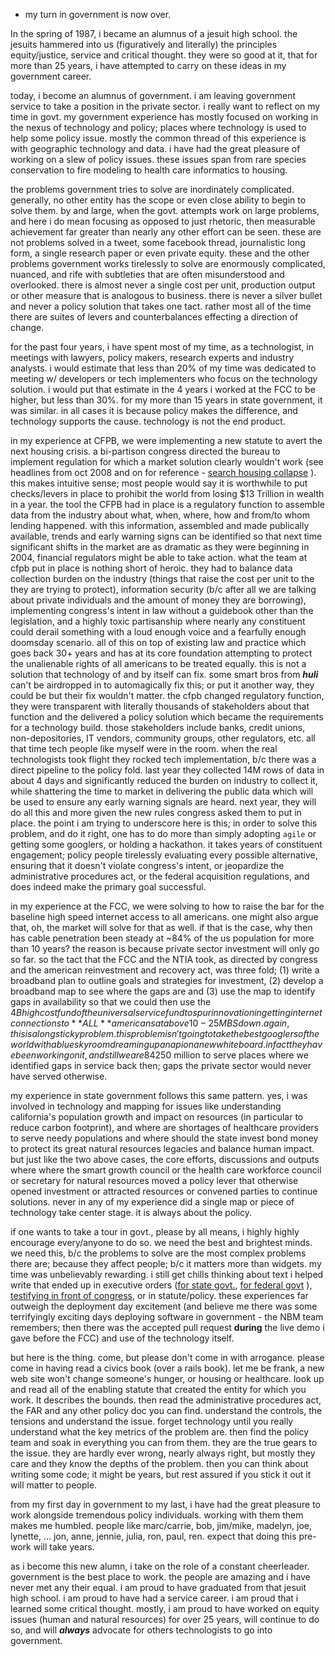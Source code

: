 - my turn in government is now over.

In the spring of 1987, i became an alumnus of a jesuit high school.  the jesuits hammered into us (figuratively and literally) the principles equity/justice, service and critical thought.  they were so good at it, that for more than 25 years, i have attempted to carry on these ideas in my government career.

today, i become an alumnus of government.  i am leaving government service to take a position in the private sector.  i really want to reflect on my time in govt.  my government experience has mostly focused on working in the nexus of technology and policy; places where technology is used to help some policy issue.  mostly the common thread of this experience is with geographic technology and data.  i have had the great pleasure of working on a slew of policy issues.  these issues span from rare species conservation to fire modeling to health care informatics to housing.  

the problems government tries to solve are inordinately complicated.  generally, no other entity has the scope or even close ability to begin to solve them.  by and large, when the govt. attempts work on large problems, and here i do mean focusing as opposed to just rhetoric, then measurable achievement far greater than nearly any other effort can be seen. these are not problems solved in a tweet, some facebook thread, journalistic long form, a single research paper or even private equity.  these and the other problems government works tirelessly to solve are enormously complicated, nuanced, and rife with subtleties that are often misunderstood and overlooked. there is almost never a single cost per unit, production output or other measure that is analogous to business.  there is never a silver bullet and never a policy solution that takes one tact.  rather most all of the time there are suites of levers and counterbalances effecting a direction of change.  

for the past four years, i have spent most of my time, as a technologist, in meetings with lawyers, policy makers, research experts and industry analysts.  i would estimate that less than 20% of my time was dedicated to meeting w/ developers or tech implementers who focus on the technology solution.  i would put that estimate in the 4 years i worked at the FCC to be higher, but less than 30%.  for my more than 15 years in state government, it was similar.  in all cases it is because policy makes the difference, and technology supports the cause. technology is not the end product.  

in my experience at CFPB, we were implementing a new statute to avert the next housing crisis. a bi-partison congress directed the bureau to implement regulation for which a market solution clearly wouldn't work (see headlines from oct 2008 and on for reference - [search housing collapse](https://www.google.com/search?client=safari&rls=en&q=2008+housing+collapse&ie=UTF-8&oe=UTF-8) ).  this makes intuitive sense; most people would say it is worthwhile to put checks/levers in place to prohibit the world from losing $13 Trillion in wealth in a year.  the tool the CFPB had in place is a regulatory function to assemble data from the industry about what, when, where, how and from/to whom lending happened.  with this information, assembled and made publically available, trends and early warning signs can be identified so that next time significant shifts in the market are as dramatic as they were beginning in 2004, financial regulators might be able to take action.  what the team at cfpb put in place is nothing short of heroic.  they had to balance data collection burden on the industry (things that raise the cost per unit to the they are trying to protect), information security (b/c after all we are talking about private individuals and the amount of money they are borrowing), implementing congress's intent in law without a guidebook other than the legislation, and a highly toxic partisanship where nearly any constituent could derail something with a loud enough voice and a fearfully enough doomsday scenario.  all of this on top of existing law and practice which goes back 30+ years and has at its core foundation attempting to protect the unalienable rights of all americans to be treated equally.  this is not a solution that technology of and by itself can fix.  some smart bros from ***huli*** can't be airdropped in to automagically fix this; or put it another way, they could be but their fix wouldn't matter.  the cfpb changed regulatory function, they were transparent with literally thousands of stakeholders about that function and the delivered a policy solution which became the requirements for a technology build.  those stakeholders include banks, credit unions, non-depositories, IT vendors, community groups, other regulators, etc. all that time tech people like myself were in the room.  when the real technologists took flight they rocked tech implementation, b/c there was a direct pipeline to the policy fold.  last year they collected 14M rows of data in about 4 days and significantly reduced the burden on industry to collect it, while shattering the time to market in delivering the public data which will be used to ensure any early warning signals are heard.  next year, they will do all this and more given the new rules congress asked them to put in place.  the point i am trying to underscore here is this; in order to solve this problem, and do it right, one has to do more than simply adopting `agile` or getting some googlers, or holding a hackathon.  it takes years of constituent engagement; policy people tirelessly evaluating every possible alternative, ensuring that it doesn't violate congress's intent, or jeopardize the administrative procedures act, or the federal acquisition regulations, and does indeed make the primary goal successful.  

in my experience at the FCC, we were solving to how to raise the bar for the baseline high speed internet access to all americans.  one might also argue that, oh, the market will solve for that as well.  if that is the case, why then has cable penetration been steady at ~84% of the us population for more than 10 years?  the reason is because private sector investment will only go so far.  so the tact that the FCC and the NTIA took, as directed by congress and the american reinvestment and recovery act, was three fold; (1) write a broadband plan to outline goals and strategies for investment, (2) develop a broadband map to see where the gaps are and (3) use the map to identify gaps in availability so that we could then use the $4B high cost fund of the universal service fund to spur innovation in getting internet connections to **ALL** americans at above 10-25MBS down.  again, this is a long sticky problem. this problem isn't going to take the best googlers of the world with a blue sky room dreaming up an api on a new white board.  in fact they have been working on it, and still we are 84% cable (and substantially less for fiber) penetration; most of that new fiber in places that already had the benchmark speed.  i had spent lots and lots of time with the team who did the plan, and lots and lots of time with the team who did the map.  in both cases, there was tireless dedication to policy problem solving.  technology (sure while important to me) was a sideshow. just like in the cfpb case, the tech team here rocked it. they rocked it because the map met a policy function.  several weeks ago, the connect america fund awarded ~$250 million to serve places where we identified gaps in service back then; gaps the private sector would never have served otherwise.

my experience in state government follows this same pattern.  yes, i was involved in technology and mapping for issues like understanding california's population growth and impact on resources (in particular to reduce carbon footprint), and where are shortages of healthcare providers to serve needy populations and where should the state invest bond money to protect its great natural resources legacies and balance human impact.  but just like the two above cases, the core efforts, discussions and outputs where where the smart growth council or the health care workforce council or secretary for natural resources moved a policy lever that otherwise opened investment or attracted resources or convened parties to continue solutions.  never in any of my experience did a single map or piece of technology take center stage.  it is always about the policy.  

if one wants to take a tour in govt., please by all means, i highly highly encourage every/anyone to do so.  we need the best and brightest minds.  we need this, b/c the problems to solve are the most complex problems there are; because they affect people; b/c it matters more than widgets.  my time was unbelievably rewarding.  i still get chills thinking about text i helped write that ended up in executive orders ([for state govt.](http://www.cetfund.org/files/executive_order_s2306_20061128.pdf), [for federal govt](https://www.whitehouse.gov/sites/whitehouse.gov/files/omb/memoranda/2013/m-13-13.pdf) ), [testifying in front of congress](https://naturalresources.house.gov/calendar/eventsingle.aspx?EventID=165774), or in statute/policy.  these experiences far outweigh the deployment day excitement (and believe me there was some terrifyingly exciting days deploying software in government - the NBM team remembers; then there was the accepted pull request **during** the live demo i gave before the FCC) and use of the technology itself.  

but here is the thing.  come, but please don't come in with arrogance.  please come in having read a civics book (over a rails book).  let me be frank, a new web site won't change someone's hunger, or housing or healthcare.  look up and read all of the enabling statute that created the entity for which you work.  It describes the bounds.  then read the administrative procedures act, the FAR and any other policy doc you can find.  understand the controls, the tensions and understand the issue.  forget technology until you really understand what the key metrics of the problem are.  then find the policy team and soak in everything you can from them.  they are the true gears to the issue.  they are hardly ever wrong, nearly always right, but mostly they care and they know the depths of the problem.  then you can think about writing some code; it might be years, but rest assured if you stick it out it will matter to people.

from my first day in government to my last, i have had the great pleasure to work alongside tremendous policy individuals.  working with them them makes me humbled.  people like marc/carrie, bob, jim/mike, madelyn, joe, lynette, ... jon, anne, jennie, julia, ron, paul, ren.  expect that doing this pre-work will take years.  

as i become this new alumn, i take on the role of a constant cheerleader.  government is the best place to work.  the people are amazing and i have never met any their equal.  i am proud to have graduated from that jesuit high school.  i am proud to have had a service career.  i am proud that i learned some critical thought.  mostly, i am proud to have worked on equity issues (human and natural resources) for over 25 years, will continue to do so, and will ***always*** advocate for others technologists to go into government. 


